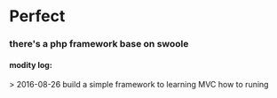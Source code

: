 # Perfect
<h3>there's a php framework base on swoole</h3>
<h4>modity log:</h4>
> 2016-08-26 build a simple framework to learning MVC how to runing

